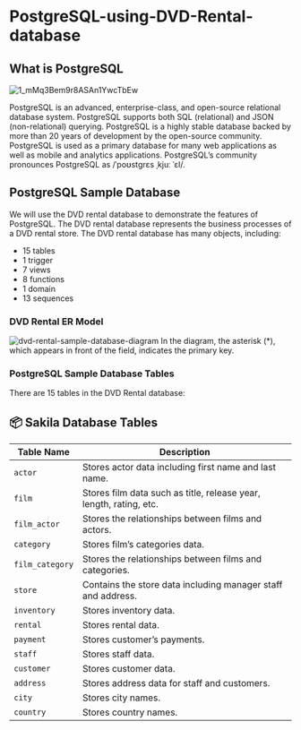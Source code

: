 # PostgreSQL-using-DVD-Rental-database

## What is PostgreSQL

![1_mMq3Bem9r8ASAn1YwcTbEw](https://github.com/agungwahyuprayogo/PostgreSQL-using-DVD-Rental-database/assets/101789879/8186ad0d-6e7a-4269-8f38-a35cdc609666)

PostgreSQL is an advanced, enterprise-class, and open-source relational database system. PostgreSQL supports both SQL (relational) and JSON (non-relational) querying. PostgreSQL is a highly stable database backed by more than 20 years of development by the open-source community. PostgreSQL is used as a primary database for many web applications as well as mobile and analytics applications. PostgreSQL’s community pronounces PostgreSQL as /ˈpoʊstɡrɛs ˌkjuː ˈɛl/.

## PostgreSQL Sample Database
We will use the DVD rental database to demonstrate the features of PostgreSQL. The DVD rental database represents the business processes of a DVD rental store. The DVD rental database has many objects, including:
  * 15 tables
  * 1 trigger
  * 7 views
  * 8 functions
  * 1 domain
  * 13 sequences

### DVD Rental ER Model
![dvd-rental-sample-database-diagram](https://github.com/agungwahyuprayogo/PostgreSQL-using-DVD-Rental-database/assets/101789879/1ff7eabf-3ddf-4b28-a776-1d6228fb38e2)
In the diagram, the asterisk (*), which appears in front of the field, indicates the primary key.

### PostgreSQL Sample Database Tables
There are 15 tables in the DVD Rental database:

## 📦 Sakila Database Tables

| Table Name        | Description                                                                 |
|-------------------|-----------------------------------------------------------------------------|
| `actor`           | Stores actor data including first name and last name.                      |
| `film`            | Stores film data such as title, release year, length, rating, etc.         |
| `film_actor`      | Stores the relationships between films and actors.                         |
| `category`        | Stores film’s categories data.                                              |
| `film_category`   | Stores the relationships between films and categories.                     |
| `store`           | Contains the store data including manager staff and address.               |
| `inventory`       | Stores inventory data.                                                     |
| `rental`          | Stores rental data.                                                        |
| `payment`         | Stores customer’s payments.                                                |
| `staff`           | Stores staff data.                                                         |
| `customer`        | Stores customer data.                                                      |
| `address`         | Stores address data for staff and customers.                               |
| `city`            | Stores city names.                                                         |
| `country`         | Stores country names.                                                      |

